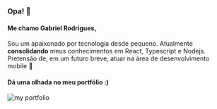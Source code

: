 ### Opa! 👋
#### Me chamo Gabriel Rodrigues, 
Sou um apaixonado por tecnologia desde pequeno.
Atualmente **consolidando** meus conhecimentos em React, Typescript e Nodejs.
Pretensão de, em um futuro breve, atuar na área de desenvolvimento mobile :partying_face:

#### Dá uma olhada no meu portfólio :)
![my portfolio](https://img.shields.io/badge/website-000000?style=for-the-badge&logo=About.me&logoColor=white)
